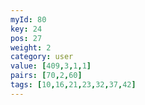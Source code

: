 ```yaml
---
myId: 80
key: 24
pos: 27
weight: 2
category: user
value: [409,3,1,1]
pairs: [70,2,60]
tags: [10,16,21,23,32,37,42]
---
```

